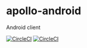 # apollo-android
Android client

[![CircleCI](https://circleci.com/gh/76rooms/apollo-android.svg?style=svg&circle-token=f1898a742abd8c2313f26a8b21cb2000080e1293)](https://circleci.com/gh/76rooms/apollo-android)
[![CircleCI](https://circleci.com/gh/76rooms/apollo-android.svg?style=shield&circle-token=f1898a742abd8c2313f26a8b21cb2000080e1293)](https://circleci.com/gh/76rooms/apollo-android)
